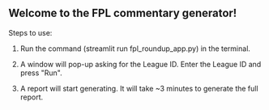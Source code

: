 ## Welcome to the FPL commentary generator!

Steps to use:

1. Run the command (streamlit run fpl_roundup_app.py) in the terminal.

2. A window will pop-up asking for the League ID. Enter the League ID and press "Run".

3. A report will start generating. It will take ~3 minutes to generate the full report.